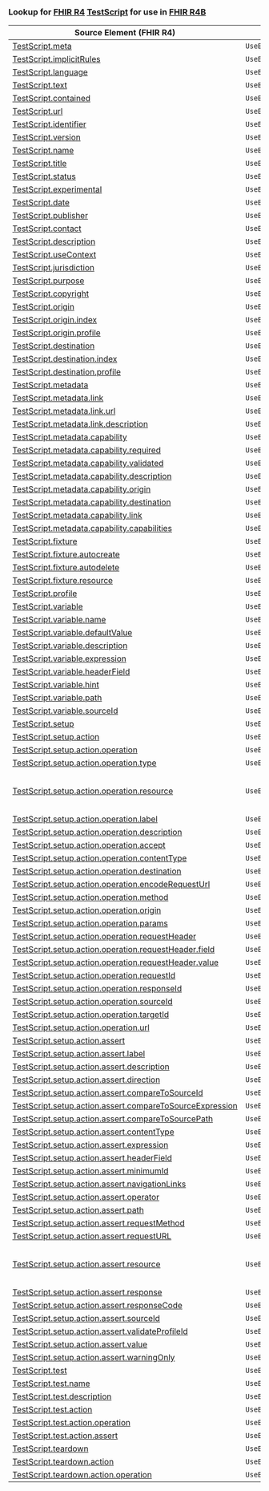 ### Lookup for [FHIR R4](https://hl7.org/fhir/R4/) [TestScript](https://hl7.org/fhir/R4/TestScript.html) for use in [FHIR R4B](https://hl7.org/fhir/R4B/)

| Source Element (FHIR R4) | Usage | Target |
| -------------- | ----- | ------ |
| [TestScript.meta](https://hl7.org/fhir/R4/TestScript.html#resource) | `UseElementSameName` | [TestScript.meta](https://hl7.org/fhir/R4B/TestScript.html#resource) |
| [TestScript.implicitRules](https://hl7.org/fhir/R4/TestScript.html#resource) | `UseElementSameName` | [TestScript.implicitRules](https://hl7.org/fhir/R4B/TestScript.html#resource) |
| [TestScript.language](https://hl7.org/fhir/R4/TestScript.html#resource) | `UseElementSameName` | [TestScript.language](https://hl7.org/fhir/R4B/TestScript.html#resource) |
| [TestScript.text](https://hl7.org/fhir/R4/TestScript.html#resource) | `UseElementSameName` | [TestScript.text](https://hl7.org/fhir/R4B/TestScript.html#resource) |
| [TestScript.contained](https://hl7.org/fhir/R4/TestScript.html#resource) | `UseElementSameName` | [TestScript.contained](https://hl7.org/fhir/R4B/TestScript.html#resource) |
| [TestScript.url](https://hl7.org/fhir/R4/TestScript.html#resource) | `UseElementSameName` | [TestScript.url](https://hl7.org/fhir/R4B/TestScript.html#resource) |
| [TestScript.identifier](https://hl7.org/fhir/R4/TestScript.html#resource) | `UseElementSameName` | [TestScript.identifier](https://hl7.org/fhir/R4B/TestScript.html#resource) |
| [TestScript.version](https://hl7.org/fhir/R4/TestScript.html#resource) | `UseElementSameName` | [TestScript.version](https://hl7.org/fhir/R4B/TestScript.html#resource) |
| [TestScript.name](https://hl7.org/fhir/R4/TestScript.html#resource) | `UseElementSameName` | [TestScript.name](https://hl7.org/fhir/R4B/TestScript.html#resource) |
| [TestScript.title](https://hl7.org/fhir/R4/TestScript.html#resource) | `UseElementSameName` | [TestScript.title](https://hl7.org/fhir/R4B/TestScript.html#resource) |
| [TestScript.status](https://hl7.org/fhir/R4/TestScript.html#resource) | `UseElementSameName` | [TestScript.status](https://hl7.org/fhir/R4B/TestScript.html#resource) |
| [TestScript.experimental](https://hl7.org/fhir/R4/TestScript.html#resource) | `UseElementSameName` | [TestScript.experimental](https://hl7.org/fhir/R4B/TestScript.html#resource) |
| [TestScript.date](https://hl7.org/fhir/R4/TestScript.html#resource) | `UseElementSameName` | [TestScript.date](https://hl7.org/fhir/R4B/TestScript.html#resource) |
| [TestScript.publisher](https://hl7.org/fhir/R4/TestScript.html#resource) | `UseElementSameName` | [TestScript.publisher](https://hl7.org/fhir/R4B/TestScript.html#resource) |
| [TestScript.contact](https://hl7.org/fhir/R4/TestScript.html#resource) | `UseElementSameName` | [TestScript.contact](https://hl7.org/fhir/R4B/TestScript.html#resource) |
| [TestScript.description](https://hl7.org/fhir/R4/TestScript.html#resource) | `UseElementSameName` | [TestScript.description](https://hl7.org/fhir/R4B/TestScript.html#resource) |
| [TestScript.useContext](https://hl7.org/fhir/R4/TestScript.html#resource) | `UseElementSameName` | [TestScript.useContext](https://hl7.org/fhir/R4B/TestScript.html#resource) |
| [TestScript.jurisdiction](https://hl7.org/fhir/R4/TestScript.html#resource) | `UseElementSameName` | [TestScript.jurisdiction](https://hl7.org/fhir/R4B/TestScript.html#resource) |
| [TestScript.purpose](https://hl7.org/fhir/R4/TestScript.html#resource) | `UseElementSameName` | [TestScript.purpose](https://hl7.org/fhir/R4B/TestScript.html#resource) |
| [TestScript.copyright](https://hl7.org/fhir/R4/TestScript.html#resource) | `UseElementSameName` | [TestScript.copyright](https://hl7.org/fhir/R4B/TestScript.html#resource) |
| [TestScript.origin](https://hl7.org/fhir/R4/TestScript.html#resource) | `UseElementSameName` | [TestScript.origin](https://hl7.org/fhir/R4B/TestScript.html#resource) |
| [TestScript.origin.index](https://hl7.org/fhir/R4/TestScript.html#resource) | `UseElementSameName` | [TestScript.origin.index](https://hl7.org/fhir/R4B/TestScript.html#resource) |
| [TestScript.origin.profile](https://hl7.org/fhir/R4/TestScript.html#resource) | `UseElementSameName` | [TestScript.origin.profile](https://hl7.org/fhir/R4B/TestScript.html#resource) |
| [TestScript.destination](https://hl7.org/fhir/R4/TestScript.html#resource) | `UseElementSameName` | [TestScript.destination](https://hl7.org/fhir/R4B/TestScript.html#resource) |
| [TestScript.destination.index](https://hl7.org/fhir/R4/TestScript.html#resource) | `UseElementSameName` | [TestScript.destination.index](https://hl7.org/fhir/R4B/TestScript.html#resource) |
| [TestScript.destination.profile](https://hl7.org/fhir/R4/TestScript.html#resource) | `UseElementSameName` | [TestScript.destination.profile](https://hl7.org/fhir/R4B/TestScript.html#resource) |
| [TestScript.metadata](https://hl7.org/fhir/R4/TestScript.html#resource) | `UseElementSameName` | [TestScript.metadata](https://hl7.org/fhir/R4B/TestScript.html#resource) |
| [TestScript.metadata.link](https://hl7.org/fhir/R4/TestScript.html#resource) | `UseElementSameName` | [TestScript.metadata.link](https://hl7.org/fhir/R4B/TestScript.html#resource) |
| [TestScript.metadata.link.url](https://hl7.org/fhir/R4/TestScript.html#resource) | `UseElementSameName` | [TestScript.metadata.link.url](https://hl7.org/fhir/R4B/TestScript.html#resource) |
| [TestScript.metadata.link.description](https://hl7.org/fhir/R4/TestScript.html#resource) | `UseElementSameName` | [TestScript.metadata.link.description](https://hl7.org/fhir/R4B/TestScript.html#resource) |
| [TestScript.metadata.capability](https://hl7.org/fhir/R4/TestScript.html#resource) | `UseElementSameName` | [TestScript.metadata.capability](https://hl7.org/fhir/R4B/TestScript.html#resource) |
| [TestScript.metadata.capability.required](https://hl7.org/fhir/R4/TestScript.html#resource) | `UseElementSameName` | [TestScript.metadata.capability.required](https://hl7.org/fhir/R4B/TestScript.html#resource) |
| [TestScript.metadata.capability.validated](https://hl7.org/fhir/R4/TestScript.html#resource) | `UseElementSameName` | [TestScript.metadata.capability.validated](https://hl7.org/fhir/R4B/TestScript.html#resource) |
| [TestScript.metadata.capability.description](https://hl7.org/fhir/R4/TestScript.html#resource) | `UseElementSameName` | [TestScript.metadata.capability.description](https://hl7.org/fhir/R4B/TestScript.html#resource) |
| [TestScript.metadata.capability.origin](https://hl7.org/fhir/R4/TestScript.html#resource) | `UseElementSameName` | [TestScript.metadata.capability.origin](https://hl7.org/fhir/R4B/TestScript.html#resource) |
| [TestScript.metadata.capability.destination](https://hl7.org/fhir/R4/TestScript.html#resource) | `UseElementSameName` | [TestScript.metadata.capability.destination](https://hl7.org/fhir/R4B/TestScript.html#resource) |
| [TestScript.metadata.capability.link](https://hl7.org/fhir/R4/TestScript.html#resource) | `UseElementSameName` | [TestScript.metadata.capability.link](https://hl7.org/fhir/R4B/TestScript.html#resource) |
| [TestScript.metadata.capability.capabilities](https://hl7.org/fhir/R4/TestScript.html#resource) | `UseElementSameName` | [TestScript.metadata.capability.capabilities](https://hl7.org/fhir/R4B/TestScript.html#resource) |
| [TestScript.fixture](https://hl7.org/fhir/R4/TestScript.html#resource) | `UseElementSameName` | [TestScript.fixture](https://hl7.org/fhir/R4B/TestScript.html#resource) |
| [TestScript.fixture.autocreate](https://hl7.org/fhir/R4/TestScript.html#resource) | `UseElementSameName` | [TestScript.fixture.autocreate](https://hl7.org/fhir/R4B/TestScript.html#resource) |
| [TestScript.fixture.autodelete](https://hl7.org/fhir/R4/TestScript.html#resource) | `UseElementSameName` | [TestScript.fixture.autodelete](https://hl7.org/fhir/R4B/TestScript.html#resource) |
| [TestScript.fixture.resource](https://hl7.org/fhir/R4/TestScript.html#resource) | `UseElementSameName` | [TestScript.fixture.resource](https://hl7.org/fhir/R4B/TestScript.html#resource) |
| [TestScript.profile](https://hl7.org/fhir/R4/TestScript.html#resource) | `UseElementSameName` | [TestScript.profile](https://hl7.org/fhir/R4B/TestScript.html#resource) |
| [TestScript.variable](https://hl7.org/fhir/R4/TestScript.html#resource) | `UseElementSameName` | [TestScript.variable](https://hl7.org/fhir/R4B/TestScript.html#resource) |
| [TestScript.variable.name](https://hl7.org/fhir/R4/TestScript.html#resource) | `UseElementSameName` | [TestScript.variable.name](https://hl7.org/fhir/R4B/TestScript.html#resource) |
| [TestScript.variable.defaultValue](https://hl7.org/fhir/R4/TestScript.html#resource) | `UseElementSameName` | [TestScript.variable.defaultValue](https://hl7.org/fhir/R4B/TestScript.html#resource) |
| [TestScript.variable.description](https://hl7.org/fhir/R4/TestScript.html#resource) | `UseElementSameName` | [TestScript.variable.description](https://hl7.org/fhir/R4B/TestScript.html#resource) |
| [TestScript.variable.expression](https://hl7.org/fhir/R4/TestScript.html#resource) | `UseElementSameName` | [TestScript.variable.expression](https://hl7.org/fhir/R4B/TestScript.html#resource) |
| [TestScript.variable.headerField](https://hl7.org/fhir/R4/TestScript.html#resource) | `UseElementSameName` | [TestScript.variable.headerField](https://hl7.org/fhir/R4B/TestScript.html#resource) |
| [TestScript.variable.hint](https://hl7.org/fhir/R4/TestScript.html#resource) | `UseElementSameName` | [TestScript.variable.hint](https://hl7.org/fhir/R4B/TestScript.html#resource) |
| [TestScript.variable.path](https://hl7.org/fhir/R4/TestScript.html#resource) | `UseElementSameName` | [TestScript.variable.path](https://hl7.org/fhir/R4B/TestScript.html#resource) |
| [TestScript.variable.sourceId](https://hl7.org/fhir/R4/TestScript.html#resource) | `UseElementSameName` | [TestScript.variable.sourceId](https://hl7.org/fhir/R4B/TestScript.html#resource) |
| [TestScript.setup](https://hl7.org/fhir/R4/TestScript.html#resource) | `UseElementSameName` | [TestScript.setup](https://hl7.org/fhir/R4B/TestScript.html#resource) |
| [TestScript.setup.action](https://hl7.org/fhir/R4/TestScript.html#resource) | `UseElementSameName` | [TestScript.setup.action](https://hl7.org/fhir/R4B/TestScript.html#resource) |
| [TestScript.setup.action.operation](https://hl7.org/fhir/R4/TestScript.html#resource) | `UseElementSameName` | [TestScript.setup.action.operation](https://hl7.org/fhir/R4B/TestScript.html#resource) |
| [TestScript.setup.action.operation.type](https://hl7.org/fhir/R4/TestScript.html#resource) | `UseElementSameName` | [TestScript.setup.action.operation.type](https://hl7.org/fhir/R4B/TestScript.html#resource) |
| [TestScript.setup.action.operation.resource](https://hl7.org/fhir/R4/TestScript.html#resource) | `UseExtension` | [http://hl7.org/fhir/4.0/StructureDefinition/extension-TestScript.setup.action.operation.resource](StructureDefinition-ext-R4-TestScript.se.ac.op.resource.html) |
| [TestScript.setup.action.operation.label](https://hl7.org/fhir/R4/TestScript.html#resource) | `UseElementSameName` | [TestScript.setup.action.operation.label](https://hl7.org/fhir/R4B/TestScript.html#resource) |
| [TestScript.setup.action.operation.description](https://hl7.org/fhir/R4/TestScript.html#resource) | `UseElementSameName` | [TestScript.setup.action.operation.description](https://hl7.org/fhir/R4B/TestScript.html#resource) |
| [TestScript.setup.action.operation.accept](https://hl7.org/fhir/R4/TestScript.html#resource) | `UseElementSameName` | [TestScript.setup.action.operation.accept](https://hl7.org/fhir/R4B/TestScript.html#resource) |
| [TestScript.setup.action.operation.contentType](https://hl7.org/fhir/R4/TestScript.html#resource) | `UseElementSameName` | [TestScript.setup.action.operation.contentType](https://hl7.org/fhir/R4B/TestScript.html#resource) |
| [TestScript.setup.action.operation.destination](https://hl7.org/fhir/R4/TestScript.html#resource) | `UseElementSameName` | [TestScript.setup.action.operation.destination](https://hl7.org/fhir/R4B/TestScript.html#resource) |
| [TestScript.setup.action.operation.encodeRequestUrl](https://hl7.org/fhir/R4/TestScript.html#resource) | `UseElementSameName` | [TestScript.setup.action.operation.encodeRequestUrl](https://hl7.org/fhir/R4B/TestScript.html#resource) |
| [TestScript.setup.action.operation.method](https://hl7.org/fhir/R4/TestScript.html#resource) | `UseElementSameName` | [TestScript.setup.action.operation.method](https://hl7.org/fhir/R4B/TestScript.html#resource) |
| [TestScript.setup.action.operation.origin](https://hl7.org/fhir/R4/TestScript.html#resource) | `UseElementSameName` | [TestScript.setup.action.operation.origin](https://hl7.org/fhir/R4B/TestScript.html#resource) |
| [TestScript.setup.action.operation.params](https://hl7.org/fhir/R4/TestScript.html#resource) | `UseElementSameName` | [TestScript.setup.action.operation.params](https://hl7.org/fhir/R4B/TestScript.html#resource) |
| [TestScript.setup.action.operation.requestHeader](https://hl7.org/fhir/R4/TestScript.html#resource) | `UseElementSameName` | [TestScript.setup.action.operation.requestHeader](https://hl7.org/fhir/R4B/TestScript.html#resource) |
| [TestScript.setup.action.operation.requestHeader.field](https://hl7.org/fhir/R4/TestScript.html#resource) | `UseElementSameName` | [TestScript.setup.action.operation.requestHeader.field](https://hl7.org/fhir/R4B/TestScript.html#resource) |
| [TestScript.setup.action.operation.requestHeader.value](https://hl7.org/fhir/R4/TestScript.html#resource) | `UseElementSameName` | [TestScript.setup.action.operation.requestHeader.value](https://hl7.org/fhir/R4B/TestScript.html#resource) |
| [TestScript.setup.action.operation.requestId](https://hl7.org/fhir/R4/TestScript.html#resource) | `UseElementSameName` | [TestScript.setup.action.operation.requestId](https://hl7.org/fhir/R4B/TestScript.html#resource) |
| [TestScript.setup.action.operation.responseId](https://hl7.org/fhir/R4/TestScript.html#resource) | `UseElementSameName` | [TestScript.setup.action.operation.responseId](https://hl7.org/fhir/R4B/TestScript.html#resource) |
| [TestScript.setup.action.operation.sourceId](https://hl7.org/fhir/R4/TestScript.html#resource) | `UseElementSameName` | [TestScript.setup.action.operation.sourceId](https://hl7.org/fhir/R4B/TestScript.html#resource) |
| [TestScript.setup.action.operation.targetId](https://hl7.org/fhir/R4/TestScript.html#resource) | `UseElementSameName` | [TestScript.setup.action.operation.targetId](https://hl7.org/fhir/R4B/TestScript.html#resource) |
| [TestScript.setup.action.operation.url](https://hl7.org/fhir/R4/TestScript.html#resource) | `UseElementSameName` | [TestScript.setup.action.operation.url](https://hl7.org/fhir/R4B/TestScript.html#resource) |
| [TestScript.setup.action.assert](https://hl7.org/fhir/R4/TestScript.html#resource) | `UseElementSameName` | [TestScript.setup.action.assert](https://hl7.org/fhir/R4B/TestScript.html#resource) |
| [TestScript.setup.action.assert.label](https://hl7.org/fhir/R4/TestScript.html#resource) | `UseElementSameName` | [TestScript.setup.action.assert.label](https://hl7.org/fhir/R4B/TestScript.html#resource) |
| [TestScript.setup.action.assert.description](https://hl7.org/fhir/R4/TestScript.html#resource) | `UseElementSameName` | [TestScript.setup.action.assert.description](https://hl7.org/fhir/R4B/TestScript.html#resource) |
| [TestScript.setup.action.assert.direction](https://hl7.org/fhir/R4/TestScript.html#resource) | `UseElementSameName` | [TestScript.setup.action.assert.direction](https://hl7.org/fhir/R4B/TestScript.html#resource) |
| [TestScript.setup.action.assert.compareToSourceId](https://hl7.org/fhir/R4/TestScript.html#resource) | `UseElementSameName` | [TestScript.setup.action.assert.compareToSourceId](https://hl7.org/fhir/R4B/TestScript.html#resource) |
| [TestScript.setup.action.assert.compareToSourceExpression](https://hl7.org/fhir/R4/TestScript.html#resource) | `UseElementSameName` | [TestScript.setup.action.assert.compareToSourceExpression](https://hl7.org/fhir/R4B/TestScript.html#resource) |
| [TestScript.setup.action.assert.compareToSourcePath](https://hl7.org/fhir/R4/TestScript.html#resource) | `UseElementSameName` | [TestScript.setup.action.assert.compareToSourcePath](https://hl7.org/fhir/R4B/TestScript.html#resource) |
| [TestScript.setup.action.assert.contentType](https://hl7.org/fhir/R4/TestScript.html#resource) | `UseElementSameName` | [TestScript.setup.action.assert.contentType](https://hl7.org/fhir/R4B/TestScript.html#resource) |
| [TestScript.setup.action.assert.expression](https://hl7.org/fhir/R4/TestScript.html#resource) | `UseElementSameName` | [TestScript.setup.action.assert.expression](https://hl7.org/fhir/R4B/TestScript.html#resource) |
| [TestScript.setup.action.assert.headerField](https://hl7.org/fhir/R4/TestScript.html#resource) | `UseElementSameName` | [TestScript.setup.action.assert.headerField](https://hl7.org/fhir/R4B/TestScript.html#resource) |
| [TestScript.setup.action.assert.minimumId](https://hl7.org/fhir/R4/TestScript.html#resource) | `UseElementSameName` | [TestScript.setup.action.assert.minimumId](https://hl7.org/fhir/R4B/TestScript.html#resource) |
| [TestScript.setup.action.assert.navigationLinks](https://hl7.org/fhir/R4/TestScript.html#resource) | `UseElementSameName` | [TestScript.setup.action.assert.navigationLinks](https://hl7.org/fhir/R4B/TestScript.html#resource) |
| [TestScript.setup.action.assert.operator](https://hl7.org/fhir/R4/TestScript.html#resource) | `UseElementSameName` | [TestScript.setup.action.assert.operator](https://hl7.org/fhir/R4B/TestScript.html#resource) |
| [TestScript.setup.action.assert.path](https://hl7.org/fhir/R4/TestScript.html#resource) | `UseElementSameName` | [TestScript.setup.action.assert.path](https://hl7.org/fhir/R4B/TestScript.html#resource) |
| [TestScript.setup.action.assert.requestMethod](https://hl7.org/fhir/R4/TestScript.html#resource) | `UseElementSameName` | [TestScript.setup.action.assert.requestMethod](https://hl7.org/fhir/R4B/TestScript.html#resource) |
| [TestScript.setup.action.assert.requestURL](https://hl7.org/fhir/R4/TestScript.html#resource) | `UseElementSameName` | [TestScript.setup.action.assert.requestURL](https://hl7.org/fhir/R4B/TestScript.html#resource) |
| [TestScript.setup.action.assert.resource](https://hl7.org/fhir/R4/TestScript.html#resource) | `UseExtension` | [http://hl7.org/fhir/4.0/StructureDefinition/extension-TestScript.setup.action.assert.resource](StructureDefinition-ext-R4-TestScript.se.ac.as.resource.html) |
| [TestScript.setup.action.assert.response](https://hl7.org/fhir/R4/TestScript.html#resource) | `UseElementSameName` | [TestScript.setup.action.assert.response](https://hl7.org/fhir/R4B/TestScript.html#resource) |
| [TestScript.setup.action.assert.responseCode](https://hl7.org/fhir/R4/TestScript.html#resource) | `UseElementSameName` | [TestScript.setup.action.assert.responseCode](https://hl7.org/fhir/R4B/TestScript.html#resource) |
| [TestScript.setup.action.assert.sourceId](https://hl7.org/fhir/R4/TestScript.html#resource) | `UseElementSameName` | [TestScript.setup.action.assert.sourceId](https://hl7.org/fhir/R4B/TestScript.html#resource) |
| [TestScript.setup.action.assert.validateProfileId](https://hl7.org/fhir/R4/TestScript.html#resource) | `UseElementSameName` | [TestScript.setup.action.assert.validateProfileId](https://hl7.org/fhir/R4B/TestScript.html#resource) |
| [TestScript.setup.action.assert.value](https://hl7.org/fhir/R4/TestScript.html#resource) | `UseElementSameName` | [TestScript.setup.action.assert.value](https://hl7.org/fhir/R4B/TestScript.html#resource) |
| [TestScript.setup.action.assert.warningOnly](https://hl7.org/fhir/R4/TestScript.html#resource) | `UseElementSameName` | [TestScript.setup.action.assert.warningOnly](https://hl7.org/fhir/R4B/TestScript.html#resource) |
| [TestScript.test](https://hl7.org/fhir/R4/TestScript.html#resource) | `UseElementSameName` | [TestScript.test](https://hl7.org/fhir/R4B/TestScript.html#resource) |
| [TestScript.test.name](https://hl7.org/fhir/R4/TestScript.html#resource) | `UseElementSameName` | [TestScript.test.name](https://hl7.org/fhir/R4B/TestScript.html#resource) |
| [TestScript.test.description](https://hl7.org/fhir/R4/TestScript.html#resource) | `UseElementSameName` | [TestScript.test.description](https://hl7.org/fhir/R4B/TestScript.html#resource) |
| [TestScript.test.action](https://hl7.org/fhir/R4/TestScript.html#resource) | `UseElementSameName` | [TestScript.test.action](https://hl7.org/fhir/R4B/TestScript.html#resource) |
| [TestScript.test.action.operation](https://hl7.org/fhir/R4/TestScript.html#resource) | `UseElementSameName` | [TestScript.test.action.operation](https://hl7.org/fhir/R4B/TestScript.html#resource) |
| [TestScript.test.action.assert](https://hl7.org/fhir/R4/TestScript.html#resource) | `UseElementSameName` | [TestScript.test.action.assert](https://hl7.org/fhir/R4B/TestScript.html#resource) |
| [TestScript.teardown](https://hl7.org/fhir/R4/TestScript.html#resource) | `UseElementSameName` | [TestScript.teardown](https://hl7.org/fhir/R4B/TestScript.html#resource) |
| [TestScript.teardown.action](https://hl7.org/fhir/R4/TestScript.html#resource) | `UseElementSameName` | [TestScript.teardown.action](https://hl7.org/fhir/R4B/TestScript.html#resource) |
| [TestScript.teardown.action.operation](https://hl7.org/fhir/R4/TestScript.html#resource) | `UseElementSameName` | [TestScript.teardown.action.operation](https://hl7.org/fhir/R4B/TestScript.html#resource) |
